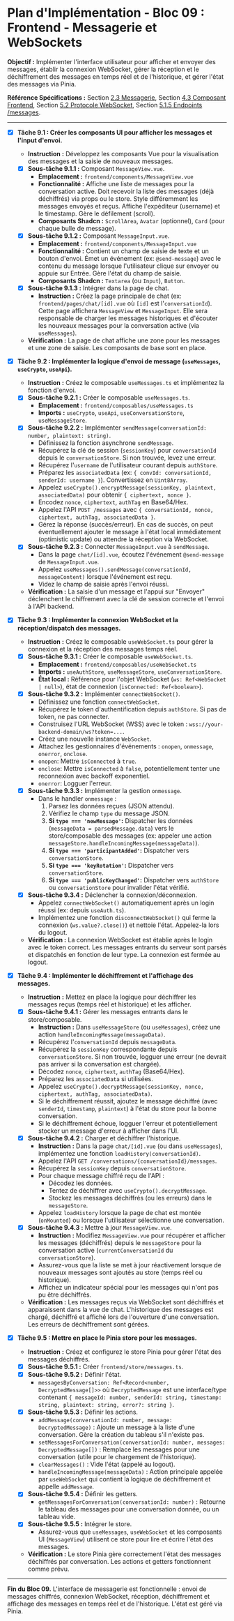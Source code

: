 # Plan d'Implémentation - Bloc 09 : Frontend - Messagerie et WebSockets

**Objectif :** Implémenter l'interface utilisateur pour afficher et envoyer des messages, établir la connexion WebSocket, gérer la réception et le déchiffrement des messages en temps réel et de l'historique, et gérer l'état des messages via Pinia.

**Référence Spécifications :** Section [2.3 Messagerie](specifications_techniques.md#23-messagerie), Section [4.3 Composant Frontend](specifications_techniques.md#43-composant-frontend), Section [5.2 Protocole WebSocket](specifications_techniques.md#52-protocole-websocket), Section [5.1.5 Endpoints /messages](specifications_techniques.md#515-endpoints-messages).

---

- [x] **Tâche 9.1 : Créer les composants UI pour afficher les messages et l'input d'envoi.**
    - **Instruction :** Développez les composants Vue pour la visualisation des messages et la saisie de nouveaux messages.
    - [x] **Sous-tâche 9.1.1 :** Composant `MessageView.vue`.
        - **Emplacement :** `frontend/components/MessageView.vue`
        - **Fonctionnalité :** Affiche une liste de messages pour la conversation active. Doit recevoir la liste des messages (déjà déchiffrés) via props ou le store. Style différemment les messages envoyés et reçus. Affiche l'expéditeur (username) et le timestamp. Gère le défilement (scroll).
        - **Composants Shadcn :** `ScrollArea`, `Avatar` (optionnel), `Card` (pour chaque bulle de message).
    - [x] **Sous-tâche 9.1.2 :** Composant `MessageInput.vue`.
        - **Emplacement :** `frontend/components/MessageInput.vue`
        - **Fonctionnalité :** Contient un champ de saisie de texte et un bouton d'envoi. Émet un événement (ex: `@send-message`) avec le contenu du message lorsque l'utilisateur clique sur envoyer ou appuie sur Entrée. Gère l'état du champ de saisie.
        - **Composants Shadcn :** `Textarea` (ou `Input`), `Button`.
    - [x] **Sous-tâche 9.1.3 :** Intégrer dans la page de chat.
        - **Instruction :** Créez la page principale de chat (ex: `frontend/pages/chat/[id].vue` où `[id]` est l'`conversationId`). Cette page affichera `MessageView` et `MessageInput`. Elle sera responsable de charger les messages historiques et d'écouter les nouveaux messages pour la conversation active (via `useMessages`).
    - **Vérification :** La page de chat affiche une zone pour les messages et une zone de saisie. Les composants de base sont en place.

- [x] **Tâche 9.2 : Implémenter la logique d'envoi de message (`useMessages`, `useCrypto`, `useApi`).**
    - **Instruction :** Créez le composable `useMessages.ts` et implémentez la fonction d'envoi.
    - [x] **Sous-tâche 9.2.1 :** Créer le composable `useMessages.ts`.
        - **Emplacement :** `frontend/composables/useMessages.ts`
        - **Imports :** `useCrypto`, `useApi`, `useConversationStore`, `useMessageStore`.
    - [x] **Sous-tâche 9.2.2 :** Implémenter `sendMessage(conversationId: number, plaintext: string)`.
        - Définissez la fonction asynchrone `sendMessage`.
        - Récupérez la clé de session (`sessionKey`) pour `conversationId` depuis le `conversationStore`. Si non trouvée, levez une erreur.
        - Récupérez l'`username` de l'utilisateur courant depuis `authStore`.
        - Préparez les `associatedData` (ex: `{ convId: conversationId, senderId: username }`). Convertissez en `Uint8Array`.
        - Appelez `useCrypto().encryptMessage(sessionKey, plaintext, associatedData)` pour obtenir `{ ciphertext, nonce }`.
        - Encodez `nonce`, `ciphertext`, `authTag` en Base64/Hex.
        - Appelez l'API `POST /messages` avec `{ conversationId, nonce, ciphertext, authTag, associatedData }`.
        - Gérez la réponse (succès/erreur). En cas de succès, on peut éventuellement ajouter le message à l'état local immédiatement (optimistic update) ou attendre la réception via WebSocket.
    - [x] **Sous-tâche 9.2.3 :** Connecter `MessageInput.vue` à `sendMessage`.
        - Dans la page `chat/[id].vue`, écoutez l'événement `@send-message` de `MessageInput.vue`.
        - Appelez `useMessages().sendMessage(conversationId, messageContent)` lorsque l'événement est reçu.
        - Videz le champ de saisie après l'envoi réussi.
    - **Vérification :** La saisie d'un message et l'appui sur "Envoyer" déclenchent le chiffrement avec la clé de session correcte et l'envoi à l'API backend.

- [x] **Tâche 9.3 : Implémenter la connexion WebSocket et la réception/dispatch des messages.**
    - **Instruction :** Créez le composable `useWebSocket.ts` pour gérer la connexion et la réception des messages temps réel.
    - [x] **Sous-tâche 9.3.1 :** Créer le composable `useWebSocket.ts`.
        - **Emplacement :** `frontend/composables/useWebSocket.ts`
        - **Imports :** `useAuthStore`, `useMessageStore`, `useConversationStore`.
        - **État local :** Référence pour l'objet WebSocket (`ws: Ref<WebSocket | null>`), état de connexion (`isConnected: Ref<boolean>`).
    - [x] **Sous-tâche 9.3.2 :** Implémenter `connectWebSocket()`.
        - Définissez une fonction `connectWebSocket`.
        - Récupérez le token d'authentification depuis `authStore`. Si pas de token, ne pas connecter.
        - Construisez l'URL WebSocket (WSS) avec le token : `wss://your-backend-domain/ws?token=...`.
        - Créez une nouvelle instance `WebSocket`.
        - Attachez les gestionnaires d'événements : `onopen`, `onmessage`, `onerror`, `onclose`.
        - `onopen`: Mettre `isConnected` à `true`.
        - `onclose`: Mettre `isConnected` à `false`, potentiellement tenter une reconnexion avec backoff exponentiel.
        - `onerror`: Logguer l'erreur.
    - [x] **Sous-tâche 9.3.3 :** Implémenter la gestion `onmessage`.
        - Dans le handler `onmessage` :
            1. Parsez les données reçues (JSON attendu).
            2. Vérifiez le champ `type` du message JSON.
            3. **Si `type === 'newMessage'`:** Dispatcher les données (`messageData = parsedMessage.data`) vers le store/composable des messages (ex: appeler une action `messageStore.handleIncomingMessage(messageData)`).
            4. **Si `type === 'participantAdded'`:** Dispatcher vers `conversationStore`.
            5. **Si `type === 'keyRotation'`:** Dispatcher vers `conversationStore`.
            6. **Si `type === 'publicKeyChanged'`:** Dispatcher vers `authStore` ou `conversationStore` pour invalider l'état vérifié.
    - [x] **Sous-tâche 9.3.4 :** Déclencher la connexion/déconnexion.
        - Appelez `connectWebSocket()` automatiquement après un login réussi (ex: depuis `useAuth.ts`).
        - Implémentez une fonction `disconnectWebSocket()` qui ferme la connexion (`ws.value?.close()`) et nettoie l'état. Appelez-la lors du logout.
    - **Vérification :** La connexion WebSocket est établie après le login avec le token correct. Les messages entrants du serveur sont parsés et dispatchés en fonction de leur type. La connexion est fermée au logout.

- [x] **Tâche 9.4 : Implémenter le déchiffrement et l'affichage des messages.**
    - **Instruction :** Mettez en place la logique pour déchiffrer les messages reçus (temps réel et historique) et les afficher.
    - [x] **Sous-tâche 9.4.1 :** Gérer les messages entrants dans le store/composable.
        - **Instruction :** Dans `useMessageStore` (ou `useMessages`), créez une action `handleIncomingMessage(messageData)`.
        - Récupérez l'`conversationId` depuis `messageData`.
        - Récupérez la `sessionKey` correspondante depuis `conversationStore`. Si non trouvée, logguer une erreur (ne devrait pas arriver si la conversation est chargée).
        - Décodez `nonce`, `ciphertext`, `authTag` (Base64/Hex).
        - Préparez les `associatedData` si utilisées.
        - Appelez `useCrypto().decryptMessage(sessionKey, nonce, ciphertext, authTag, associatedData)`.
        - Si le déchiffrement réussit, ajoutez le message déchiffré (avec `senderId`, `timestamp`, `plaintext`) à l'état du store pour la bonne conversation.
        - Si le déchiffrement échoue, logguer l'erreur et potentiellement stocker un message d'erreur à afficher dans l'UI.
    - [x] **Sous-tâche 9.4.2 :** Charger et déchiffrer l'historique.
        - **Instruction :** Dans la page `chat/[id].vue` (ou dans `useMessages`), implémentez une fonction `loadHistory(conversationId)`.
        - Appelez l'API `GET /conversations/{conversationId}/messages`.
        - Récupérez la `sessionKey` depuis `conversationStore`.
        - Pour chaque message chiffré reçu de l'API :
            - Décodez les données.
            - Tentez de déchiffrer avec `useCrypto().decryptMessage`.
            - Stockez les messages déchiffrés (ou les erreurs) dans le `messageStore`.
        - Appelez `loadHistory` lorsque la page de chat est montée (`onMounted`) ou lorsque l'utilisateur sélectionne une conversation.
    - [x] **Sous-tâche 9.4.3 :** Mettre à jour `MessageView.vue`.
        - **Instruction :** Modifiez `MessageView.vue` pour récupérer et afficher les messages (déchiffrés) depuis le `messageStore` pour la conversation active (`currentConversationId` du `conversationStore`).
        - Assurez-vous que la liste se met à jour réactivement lorsque de nouveaux messages sont ajoutés au store (temps réel ou historique).
        - Affichez un indicateur spécial pour les messages qui n'ont pas pu être déchiffrés.
    - **Vérification :** Les messages reçus via WebSocket sont déchiffrés et apparaissent dans la vue de chat. L'historique des messages est chargé, déchiffré et affiché lors de l'ouverture d'une conversation. Les erreurs de déchiffrement sont gérées.

- [x] **Tâche 9.5 : Mettre en place le Pinia store pour les messages.**
    - **Instruction :** Créez et configurez le store Pinia pour gérer l'état des messages déchiffrés.
    - [x] **Sous-tâche 9.5.1 :** Créer `frontend/store/messages.ts`.
    - [x] **Sous-tâche 9.5.2 :** Définir l'état.
        - `messagesByConversation: Ref<Record<number, DecryptedMessage[]>>` où `DecryptedMessage` est une interface/type contenant `{ messageId: number, senderId: string, timestamp: string, plaintext: string, error?: string }`.
    - [x] **Sous-tâche 9.5.3 :** Définir les actions.
        - `addMessage(conversationId: number, message: DecryptedMessage)` : Ajoute un message à la liste d'une conversation. Gère la création du tableau s'il n'existe pas.
        - `setMessagesForConversation(conversationId: number, messages: DecryptedMessage[])` : Remplace les messages pour une conversation (utile pour le chargement de l'historique).
        - `clearMessages()` : Vide l'état (appelé au logout).
        - `handleIncomingMessage(messageData)` : Action principale appelée par `useWebSocket` qui contient la logique de déchiffrement et appelle `addMessage`.
    - [x] **Sous-tâche 9.5.4 :** Définir les getters.
        - `getMessagesForConversation(conversationId: number)` : Retourne le tableau des messages pour une conversation donnée, ou un tableau vide.
    - [x] **Sous-tâche 9.5.5 :** Intégrer le store.
        - Assurez-vous que `useMessages`, `useWebSocket` et les composants UI (`MessageView`) utilisent ce store pour lire et écrire l'état des messages.
    - **Vérification :** Le store Pinia gère correctement l'état des messages déchiffrés par conversation. Les actions et getters fonctionnent comme prévu.

---
**Fin du Bloc 09.** L'interface de messagerie est fonctionnelle : envoi de messages chiffrés, connexion WebSocket, réception, déchiffrement et affichage des messages en temps réel et de l'historique. L'état est géré via Pinia.